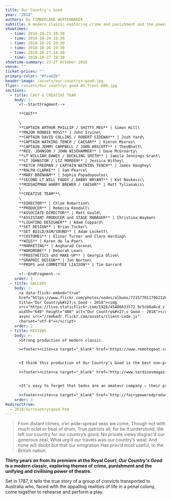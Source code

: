 ```yaml
---
title: Our Country's Good
year: "2018"
authors: By TIMBERLAKE WERTENBAKER
subtitle: A modern classic exploring crime and punishment and the power of theatre
showtimes:
  - time: 2018-10-23 19:30
  - time: 2018-10-24 19:30
  - time: 2018-10-25 19:30
  - time: 2018-10-26 19:30
  - time: 2018-10-27 14:30
  - time: 2018-10-27 19:30
showtime-summary: 23-27 October 2018
venue: ""
ticket-prices: ""
primary-color: "#fca62b"
header-image: /assets/our-countrys-good.jpg
flyer: /assets/Our countrys good A5_front-800.jpg
sections:
  - title: CAST & CREATIVE TEAM
    body: |-
      <!--StartFragment-->

      **CAST**

      \
      **CAPTAIN ARTHUR PHILLIP / SHITTY MEG** | Simon Hill\
      **MAJOR ROBBIE ROSS** | John Irvine\
      **CAPTAIN DAVID COLLINS / ROBERT SIDEWAY** | Josh Yard\
      **CAPTAIN WATKINS TENCH / CAESAR** | Kieron Mieres\
      **CAPTAIN JEMMY CAMPBELL / JOHN ARSCOTT** | TheoBhatt\
      **REV. JOHNSON / JOHN WISEHAMMER** | Dave McGroarty\
      **LT WILLIAM DAWES / DUCKLING SMITH** | Jamila Jennings Grant\
      **LT JOHNSTON / LIZ MORDEN** | Jessica Withey\
      **KETCH FREEMAN / CAPTAIN WATKINS TENCH** | James Haughey\
      **RALPH CLARKE** | Sam Pearce\
      **MARY BRENHAM** | Sophia Popadopoulos\
      **SECOND LT WILL FADDY / DABBY BRYANT** | Kat Novkovic\
      **MIDSHIPMAN HARRY BREWER / CAESAR** | Matt Tylianakis\
      \
      **CREATIVE TEAM**\
      \
      **DIRECTOR** | Chloe Robertson\
      **PRODUCER** | Rebecca Kendall\
      **ASSOCIATE DIRECTOR** | Matt Gould\
      **ASSISTANT PRODUCER and STAGE MANAGER** | Christina Wayman\
      **LIGHTING DESIGNER** | Adam Coppard\
      **SET DESIGN** | Brian Tucker\
      **SET BUILD/ASM/SOUND** | Adam Lockett\
      **COSTUMES** | Elinor Turner and Clare Harding\
      **WIGS** | Karen de la Poer\
      **MARKETING** | Angharad Corona\
      **WARDROBE** | Deborah Lean\
      **PROSTHETICS and MAKE-UP** | Georgia Olive\
      **GRAPHIC DESIGN** | Jon Norton\
      **PROPS and COMMITTEE LIAISON** | Tim Garrard

      <!--EndFragment-->
    order: 1
  - title: GALLERY
    body: |-
      <a data-flickr-embed="true"
      href="https://www.flickr.com/photos/sedos/albums/72157701179621261"
      title="Our Country&#x27;s Good - 2018"><img
      src="https://live.staticflickr.com/1926/45486633572_9c5cb0a8cd_z.jpg"
      width="640" height="480" alt="Our Country&#x27;s Good - 2018"></a><script
      async src="//embedr.flickr.com/assets/client-code.js"
      charset="utf-8"></script>
    order: 2
  - title: REVIEWS
    body: >-
      >Strong production of modern classic.

      ><footer><cite><a target="_blank" href='https://www.remotegoat.com/uk/review/14089/strong-production-of-modern-classic/'>Our Country’s Good, 2018, Remote Goat</a></cite></footer>


      >I think this production of Our Country’s Good is the best non-professional 'straight' play (musicals are a different animal) I have ever seen. Of course that’s partly down to the strength of Wertenbaker’s timeless, topical, funny, poignant, horrifying text. But it’s also a huge credit to the talented Sedos cast and their director, Chloe Robertson.

      ><footer><cite><a target="_blank" href='http://www.sardinesmagazine.co.uk/reviews/review.php?REVIEW-Sedos-Our+Countrys+Good&reviewsID=3362'>Our Country’s Good, 2018, Sardines</a></cite></footer>


      >It’s easy to forget that Sedos are an amateur company – their production values and talented casts are always of such a high standard. Sedos’s production of Our Country’s Good, 30 years on from it’s Royal Court premiere, is another stunning success.

      ><footer><cite><a target="_blank" href='http://fairypoweredproductions.com/our-countrys-good-review-3/?fbclid=IwAR21VRGOfvlcyQ5Aq7qHEEFm3KIJyrBUDoIn7rcO6NHpvFJVbR127yyA6jw'>Our Country’s Good, 2018, Fairy Powered Productions</a></cite></footer>
    order: 3
RedirectFrom:
  - 2018/ourcountrysgood.htm
---
```

> From distant climes, o’er wide-spread seas we come, Though not with much eclat or beat of drum, True patriots all; for be it understood, We left our country for our country’s good;
> No private views disgrac’d our generous zeal,
> What urg’d our travels was our country’s weal;
> And none will doubt but that our emigration
> Has prov’d most useful, to the British nation.

**Thirty years on from its premiere at the Royal Court, *Our Country's Good* is a modern classic, exploring themes of crime, punishment and the unifying and civilising power of theatre.**

Set in 1787, it tells the true story of a group of convicts transported to Australia who, faced with the appalling realities of life in a penal colony, come together to rehearse and perform a play.